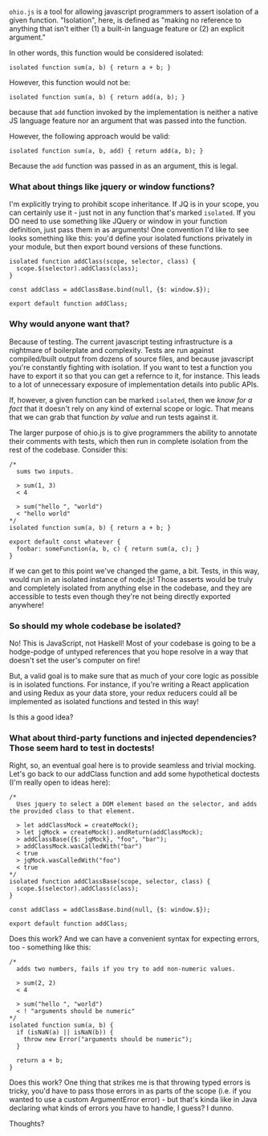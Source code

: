`ohio.js` is a tool for allowing javascript programmers to assert isolation of a given function. "Isolation", here, is defined as "making no reference to anything that isn't either (1) a built-in language feature or (2) an explicit argument."

In other words, this function would be considered isolated:

```isolated function sum(a, b) { return a + b; }```

However, this function would not be:

```isolated function sum(a, b) { return add(a, b); }```

because that `add` function invoked by the implementation is neither a native JS language feature nor an argument that was passed into the function.

However, the following approach would be valid:

```isolated function sum(a, b, add) { return add(a, b); }```

Because the `add` function was passed in as an argument, this is legal.

### What about things like jquery or window functions? ###
I'm explicitly trying to prohibit scope inheritance. If JQ is in your scope, you can certainly use it - just not in any function that's marked `isolated`. If you DO need to use something like JQuery or window in your function definition, just pass them in as arguments! One convention I'd like to see looks something like this: you'd define your isolated functions privately in your module, but then export bound versions of these functions.

```
isolated function addClass(scope, selector, class) {
  scope.$(selector).addClass(class);
}

const addClass = addClassBase.bind(null, {$: window.$});

export default function addClass;
```

### Why would anyone want that? ###
Because of testing. The current javascript testing infrastructure is a nightmare of boilerplate and complexity. Tests are run against compiled/built output from dozens of source files, and because javascript you're constantly fighting with isolation. If you want to test a function you have to export it so that you can get a refernce to it, for instance. This leads to a lot of unnecessary exposure of implementation details into public APIs.

If, however, a given function can be marked `isolated`, then we _know for a fact_ that it doesn't rely on any kind of external scope or logic. That means that we can grab that function _by value_ and run tests against it.

The larger purpose of ohio.js is to give programmers the ability to annotate their comments with tests, which then run in complete isolation from the rest of the codebase. Consider this:

```
/*
  sums two inputs.

  > sum(1, 3)
  < 4

  > sum("hello ", "world")
  < "hello world"
*/
isolated function sum(a, b) { return a + b; }

export default const whatever {
  foobar: someFunction(a, b, c) { return sum(a, c); }
}
```

If we can get to this point we've changed the game, a bit. Tests, in this way, would run in an isolated instance of node.js! Those asserts would be truly and completely isolated from anything else in the codebase, and they are accessible to tests even though they're not being directly exported anywhere!

### So should my whole codebase be isolated? ###
No! This is JavaScript, not Haskell! Most of your codebase is going to be a hodge-podge of untyped references that you hope resolve in a way that doesn't set the user's computer on fire!

But, a valid goal is to make sure that as much of your core logic as possible is in isolated functions. For instance, if you're writing a React application and using Redux as your data store, your redux reducers could all be implemented as isolated functions and tested in this way!

Is this a good idea?

### What about third-party functions and injected dependencies? Those seem hard to test in doctests! ###
Right, so, an eventual goal here is to provide seamless and trivial mocking. Let's go back to our addClass function and add some hypothetical doctests (I'm really open to ideas here):

```
/*
  Uses jquery to select a DOM element based on the selector, and adds the provided class to that element.

  > let addClassMock = createMock();
  > let jqMock = createMock().andReturn(addClassMock);
  > addClassBase({$: jqMock}, "foo", "bar");
  > addClassMock.wasCalledWith("bar")
  < true
  > jqMock.wasCalledWith("foo")
  < true
*/
isolated function addClassBase(scope, selector, class) {
  scope.$(selector).addClass(class);
}

const addClass = addClassBase.bind(null, {$: window.$});

export default function addClass;
```

Does this work? And we can have a convenient syntax for expecting errors, too - something like this:
```
/*
  adds two numbers, fails if you try to add non-numeric values.

  > sum(2, 2)
  < 4

  > sum("hello ", "world")
  < ! "arguments should be numeric"
*/
isolated function sum(a, b) {
  if (isNaN(a) || isNaN(b)) {
    throw new Error("arguments should be numeric");
  }

  return a + b;
}
```

Does this work? One thing that strikes me is that throwing typed errors is tricky, you'd have to pass those errors in as parts of the scope (i.e. if you wanted to use a custom ArgumentError error) - but that's kinda like in Java declaring what kinds of errors you have to handle, I guess? I dunno.

Thoughts?